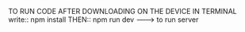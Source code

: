 TO RUN CODE AFTER DOWNLOADING ON THE DEVICE IN TERMINAL write:: npm install THEN:: npm run dev ---> to run server
